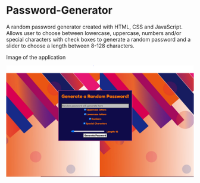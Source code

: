 # Password-Generator

A random password generator created with HTML, CSS and JavaScript.
Allows user to choose between lowercase, uppercase, numbers and/or special characters with check boxes to generate a random password and a slider to choose a length between 8-128 characters.

Image of the application

<!-- ![Password Generator screenshot](../images/passwordscreenshot.PNG) -->
<p align="center">
    <img src="../images/passwordscreenshot.PNG" alt="Password Generator screenshot"  width="800px">
</p>
